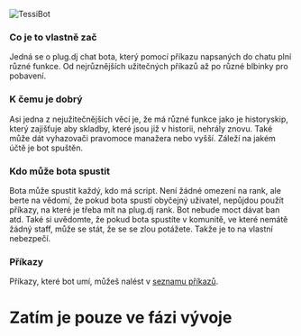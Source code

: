 ![TessiBot](https://i.imgur.com/uK3ark3.png)

### Co je to vlastně zač
Jedná se o plug.dj chat bota, který pomocí příkazu napsaných do chatu plní různé funkce. Od nejrůznějších užitečných příkazů až po různé blbinky pro pobavení. 

### K čemu je dobrý
Asi jedna z nejužitečnějších věcí je, že má různé funkce jako je historyskip, který zajišťuje aby skladby, které jsou již v historii, nehrály znovu. Také může dát vyhazovači pravomoce manažera nebo vyšší. Záleží na jakém účtě je bot spuštěn.

### Kdo může bota spustit
Bota může spustit každý, kdo má script. Není žádné omezení na rank, ale berte na vědomí, že pokud bota spustí obyčejný uživatel, nepůjdou použít příkazy, na které je třeba mít na plug.dj rank. Bot nebude moct dávat ban atd. Také si uvědomte, že pokud bota spustíte v komunitě, ve které nemátě žádný staff, může se stát, že se se zlou potážete. Takže je to na vlastní nebezpečí.

### Příkazy
Příkazy, které bot umí, můžeš nalést v [seznamu příkazů](commands.md).

# Zatím je pouze ve fázi vývoje

